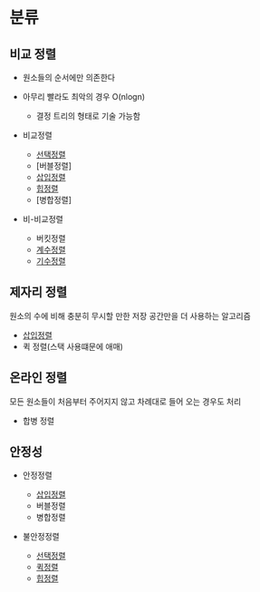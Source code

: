 # 분류

## 비교 정렬

- 원소들의 순서에만 의존한다

- 아무리 빨라도 최악의 경우 O(nlogn)
  - 결정 트리의 형태로 기술 가능함

- 비교정렬
  - [선택정렬](https://github.com/hyuna919/CS-Study/blob/main/Algorithm/Sorting/%EC%84%A0%ED%83%9D%EC%A0%95%EB%A0%AC.md)
  - [버블정렬]
  - [삽입정렬](https://github.com/hyuna919/CS-Study/blob/main/Algorithm/Sorting/%EC%82%BD%EC%9E%85%EC%A0%95%EB%A0%AC.md)
  - [힙정렬](https://github.com/hyuna919/CS-Study/blob/main/Algorithm/Sorting/%ED%9E%99%EC%A0%95%EB%A0%AC.md)
  - [병합정렬]

- 비-비교정렬
  - 버킷정렬
  - [계수정렬](https://github.com/hyuna919/CS-Study/blob/main/Algorithm/Sorting/%EA%B3%84%EC%88%98%EC%A0%95%EB%A0%AC.md)
  - [기수정렬](https://github.com/hyuna919/CS-Study/blob/main/Algorithm/Sorting/%EA%B8%B0%EC%88%98%EC%A0%95%EB%A0%AC.md)


## 제자리 정렬

원소의 수에 비해 충분히 무시할 만한 저장 공간만을 더 사용하는 알고리즘

- [삽입정렬](https://github.com/hyuna919/CS-Study/blob/main/Algorithm/Sorting/%EC%82%BD%EC%9E%85%EC%A0%95%EB%A0%AC.md)
- 퀵 정렬(스택 사용떄문에 애매)



## 온라인 정렬

모든 원소들이 처음부터 주어지지 않고 차례대로 들어 오는 경우도 처리

- 합병 정렬


## 안정성
- 안정정렬
  - [삽입정렬](https://github.com/hyuna919/CS-Study/blob/main/Algorithm/Sorting/%EC%82%BD%EC%9E%85%EC%A0%95%EB%A0%AC.md)
  - 버블정렬
  - 병합정렬

- 불안정정렬
  - [선택정렬](https://github.com/hyuna919/CS-Study/blob/main/Algorithm/Sorting/%EC%84%A0%ED%83%9D%EC%A0%95%EB%A0%AC.md)
  - [퀵정렬](https://github.com/hyuna919/CS-Study/blob/main/Algorithm/Sorting/%ED%80%B5%EC%A0%95%EB%A0%AC.md)
  - [힙정렬](https://github.com/hyuna919/CS-Study/blob/main/Algorithm/Sorting/%ED%9E%99%EC%A0%95%EB%A0%AC.md)
